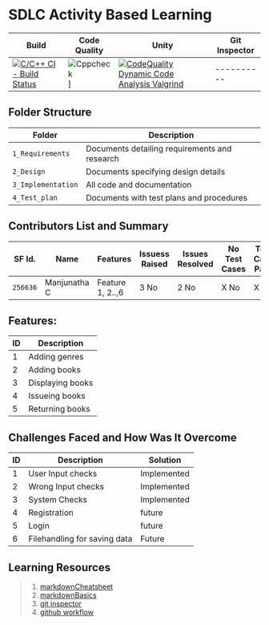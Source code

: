 # SDLC Activity Based Learning


Build | Code Quality | Unity | Git Inspector
-----------|----------|---------|----------------
[![C/C++ CI - Build Status](https://github.com/manjunath-97/mini-project-ltts/actions/workflows/build-status.yml/badge.svg)](https://github.com/manjunath-97/mini-project-ltts/actions/workflows/build-status.yml)| ![Cppcheck](https://github.com/manjunath-97/mini-project-ltts/actions/workflows/c-cpp.yml/badge.svg)]|[![CodeQuality Dynamic Code Analysis Valgrind](https://github.com/manjunath-97/mini-project-ltts/actions/workflows/CodeQuality-Dyanamic.yml/badge.svg)](https://github.com/manjunath-97/mini-project-ltts/actions/workflows/CodeQuality-Dyanamic.yml)|----------



## Folder Structure
Folder             | Description
-------------------| -----------------------------------------
`1_Requirements`   | Documents detailing requirements and research
`2_Design`         | Documents specifying design details
`3_Implementation` | All code and documentation
`4_Test_plan`      | Documents with test plans and procedures

## Contributors List and Summary

SF Id. |  Name   |    Features    | Issuess Raised |Issues Resolved|No Test Cases|Test Case Pass
-------|---------------------|----------------|----------------|---------------|-------------|--------------
`256636` | Manjunatha C  | Feature 1, 2..,6   | 3 No     | 2 No   |X No   |X No        

## Features:
ID | Description 
---|----------------------
 1 | Adding genres  
 2 | Adding books  
 3 | Displaying books 
 4 | Issueing books 
 5 | Returning books 
## Challenges Faced and How Was It Overcome

ID | Description | Solution
---|----------------------|---------------------------------------
 1 |  User Input checks  | Implemented
 2 |  Wrong Input checks | Implemented
 3 | System Checks | Implemented
 4 | Registration | future
 5 | Login | future
 6 | Filehandling for saving data | Future
 
## Learning Resources
>1. [markdownCheatsheet](https://github.com/adam-p/markdown-here/wiki/Markdown-Cheatsheet)
>2. [markdownBasics](https://guides.github.com/features/mastering-markdown/)
>3. [git inspector](https://github.com/ejwa/gitinspector.git)
>4. [github workflow](https://docs.github.com/en/actions/learn-github-action)

